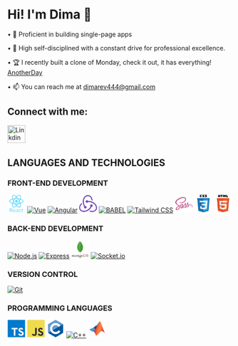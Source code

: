 # Hi! I'm Dima 👋


• 🌴 Proficient in building single-page apps

• 🎯 High self-disciplined with a constant drive for professional excellence.

• 🏆 I recently built a clone of Monday, check it out, it has everything! [AnotherDay](monday-work-managment.onrender.com)

• 📫 You can reach me at dimarev444@gmail.com


## Connect with me:
[<img title="Linkdin" width="40px" height="40px" src="https://raw.githubusercontent.com/rahuldkjain/github-profile-readme-generator/master/src/images/icons/Social/linked-in-alt.svg" />](https://www.linkedin.com/in/dimrev/) 

## LANGUAGES AND TECHNOLOGIES
### FRONT-END DEVELOPMENT
[<img title="React" alt="React" width="40px" height="40px" src="https://raw.githubusercontent.com/devicons/devicon/master/icons/react/react-original-wordmark.svg" />](https://reactjs.org/)
[<img title="Vue" alt="Vue" width="40px" height="40px" src="https://upload.wikimedia.org/wikipedia/commons/thumb/9/95/Vue.js_Logo_2.svg/2367px-Vue.js_Logo_2.svg.png" />](https://vuejs.org/)
[<img title="Angular" alt="Angular" width="40px" height="40px" src="https://upload.wikimedia.org/wikipedia/commons/thumb/c/cf/Angular_full_color_logo.svg/2048px-Angular_full_color_logo.svg.png" />](https://angular.io/)
[<img title="REDUX" alt="REDUX"  width="40px" height="40px" src="https://raw.githubusercontent.com/devicons/devicon/master/icons/redux/redux-original.svg" />](https://redux.js.org/)
[<img title="BABEL" alt="BABEL" width="40px" height="40px" src="https://res.cloudinary.com/dkvliixzt/image/upload/v1705957249/babel-svgrepo-com_j2jg4w.svg" />](https://babeljs.io/)
[<img title="Tailwind CSS" alt="Tailwind CSS" width="40px" height="40px" src="https://cdn.jsdelivr.net/gh/devicons/devicon/icons/tailwindcss/tailwindcss-plain.svg" />](https://tailwindcss.com/)
[<img title="Sass" alt="Sass" width="40px" height="40px" src="https://raw.githubusercontent.com/devicons/devicon/master/icons/sass/sass-original.svg" />](https://sass-lang.com/)
[<img title="CSS3" alt="CSS3" width="40px" height="40px" src="https://raw.githubusercontent.com/devicons/devicon/master/icons/css3/css3-original-wordmark.svg" />](https://developer.mozilla.org/en-US/docs/Web/CSS/CSS3)
[<img title="HTML5" alt="HTML5" width="40px" height="40px" src="https://raw.githubusercontent.com/devicons/devicon/master/icons/html5/html5-original-wordmark.svg" />](https://developer.mozilla.org/en-US/docs/Web/HTML/Overview)

### BACK-END DEVELOPMENT

[<img title="Node.js" alt="Node.js" width="40px" height="40px" src="https://cdn.jsdelivr.net/gh/devicons/devicon/icons/nodejs/nodejs-original.svg" />](https://nodejs.org/)
[<img title="Express" alt="Express" width="40px" height="40px" src="https://cdn.jsdelivr.net/gh/devicons/devicon/icons/express/express-original-wordmark.svg" />](https://expressjs.com/)
[<img title="MongoDB" alt="MongoDB" width="40px" height="40px" src="https://raw.githubusercontent.com/devicons/devicon/master/icons/mongodb/mongodb-original-wordmark.svg" />](https://www.mongodb.com/)
[<img title="Socket.io" alt="Socket.io" width="40px" height="40px" src="https://cdn.jsdelivr.net/gh/devicons/devicon/icons/socketio/socketio-original-wordmark.svg" />](https://socket.io/)

### VERSION CONTROL

[<img title="Git" alt="Git" width="40px" height="40px" src="https://cdn.jsdelivr.net/gh/devicons/devicon/icons/github/github-original-wordmark.svg" />](https://git-scm.com/)



### PROGRAMMING LANGUAGES
[<img title="TYPESCRIPT" alt="TYPESCRIPT"  width="40px" height="40px" src="https://raw.githubusercontent.com/devicons/devicon/master/icons/typescript/typescript-original.svg" />](https://www.typescriptlang.org/)
[<img title="JS" alt="JS"  width="40px" height="40px" src="https://raw.githubusercontent.com/devicons/devicon/master/icons/javascript/javascript-original.svg" />](https://www.w3schools.com/js/)
[<img title="C" alt="C"  width="40px" height="40px" src="https://raw.githubusercontent.com/devicons/devicon/master/icons/c/c-original.svg" />](https://wiki.inf.ethz.ch/w/C)
[<img title="C++" alt="C++"  width="40px" height="40px" src="https://cdn.jsdelivr.net/gh/devicons/devicon/icons/cplusplus/cplusplus-original.svg" />](https://www.cplusplus.com/)
[<img title="MATLAB" alt="MATLAB"  width="40px" height="40px" src="https://raw.githubusercontent.com/devicons/devicon/master/icons/matlab/matlab-original.svg" />](https://www.mathworks.com/products/matlab.html)





